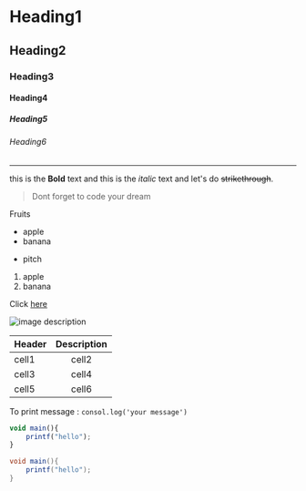 <!-- Heading -->
# Heading1
## Heading2
### Heading3
#### Heading4
##### Heading5
###### Heading6

<!-- Line -->
___


<!-- Text -->
this is the **Bold** text and this is the *italic* text and let's do ~~strikethrough~~.

<!-- Quote -->
>Dont forget to code your dream

<!--list-->
Fruits
* apple
* banana
- pitch

1. apple
2. banana

<!--Link-->
Click [here](https://github.com/yoonB-dev)

<!--Image-->
![image description](address)

<!--Table-->
|Header|Description|
|:--|:--:|
|cell1|cell2|
|cell3|cell4|
|cell5|cell6|

<!--Code-->
To print message : `consol.log('your message')`
```ts
void main(){
    printf("hello");
}
```
```java
void main(){
    printf("hello");
}
```

